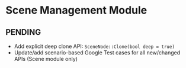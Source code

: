 # Scene Management Module

## PENDING
- Add explicit deep clone API: `SceneNode::Clone(bool deep = true)`
- Update/add scenario-based Google Test cases for all new/changed APIs (Scene module only)
